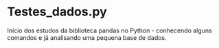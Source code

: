 # Testes_dados.py
Início dos estudos da biblioteca pandas no Python - conhecendo alguns comandos e já analisando uma pequena base de dados.
